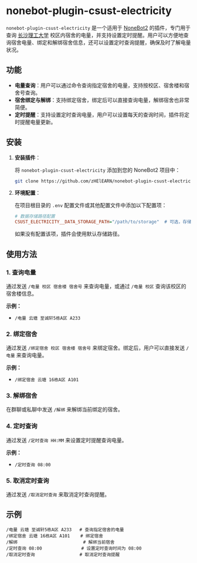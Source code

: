 # nonebot-plugin-csust-electricity

`nonebot-plugin-csust-electricity` 是一个适用于 [NoneBot2](https://github.com/nonebot/nonebot2) 的插件，专门用于查询 [长沙理工大学](https://www.csust.edu.cn/) 校区内宿舍的电量，并支持设置定时提醒。用户可以方便地查询宿舍电量、绑定和解绑宿舍信息，还可以设置定时查询提醒，确保及时了解电量状况。

## 功能

-   **电量查询**：用户可以通过命令查询指定宿舍的电量，支持按校区、宿舍楼和宿舍号查询。
-   **宿舍绑定与解绑**：支持绑定宿舍，绑定后可以直接查询电量，解绑宿舍也非常简便。
-   **定时提醒**：支持设置定时查询电量，用户可以设置每天的查询时间，插件将定时提醒电量更新。

## 安装

1. **安装插件**：

    将 `nonebot-plugin-csust-electricity` 添加到您的 NoneBot2 项目中：

    ```bash
    git clone https://github.com/zHElEARN/nonebot-plugin-csust-electricity plugins/nonebot-plugin-csust-electricity
    ```

2. **环境配置**：

    在项目根目录的 `.env` 配置文件或其他配置文件中添加以下配置项：

    ```ini
    # 数据存储路径配置
    CSUST_ELECTRICITY__DATA_STORAGE_PATH="/path/to/storage"  # 可选，存储电量数据和定时任务配置
    ```

    如果没有配置该项，插件会使用默认存储路径。

## 使用方法

### 1. 查询电量

通过发送 `/电量 校区 宿舍楼 宿舍号` 来查询电量，或通过 `/电量 校区` 查询该校区的宿舍楼信息。

**示例：**

-   `/电量 云塘 至诚轩5栋A区 A233`

### 2. 绑定宿舍

通过发送 `/绑定宿舍 校区 宿舍楼 宿舍号` 来绑定宿舍。绑定后，用户可以直接发送 `/电量` 来查询电量。

**示例：**

-   `/绑定宿舍 云塘 16栋A区 A101`

### 3. 解绑宿舍

在群聊或私聊中发送 `/解绑` 来解绑当前绑定的宿舍。

### 4. 定时查询

通过发送 `/定时查询 HH:MM` 来设置定时提醒查询电量。

**示例：**

-   `/定时查询 08:00`

### 5. 取消定时查询

通过发送 `/取消定时查询` 来取消定时查询提醒。

## 示例

```plaintext
/电量 云塘 至诚轩5栋A区 A233   # 查询指定宿舍的电量
/绑定宿舍 云塘 16栋A区 A101    # 绑定宿舍
/解绑                         # 解绑当前宿舍
/定时查询 08:00               # 设置定时查询时间为 08:00
/取消定时查询                 # 取消定时查询提醒
```
